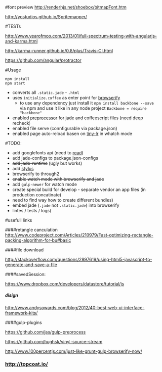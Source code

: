 #font preview
http://renderhjs.net/shoebox/bitmapFont.htm

http://yostudios.github.io/Spritemapper/


#TESTs

http://www.yearofmoo.com/2013/01/full-spectrum-testing-with-angularjs-and-karma.html

http://karma-runner.github.io/0.8/plus/Travis-CI.html

https://github.com/angular/protractor


#Usage

```
npm install
npm start
```

* converts all `.static.jade` - `.html`
* uses `initialize.coffee` as enter point for [browserify](http://browserify.org/)
  * to use any dependency just install it `npm install backbone --save` via npm and use it like in any node project `Backbone = require "backbone"`
* enabled [preprocessor](https://github.com/jsoverson/preprocess) for jade and coffeescript files (need deep recheck)
* enabled file serve (connfigurable via package.json)
* enabled page auto-reload basen on [tiny-lr](https://github.com/mklabs/tiny-lr) in whatch mode

#TODO:
* add googlefonts api (need to [read](https://developers.google.com/fonts/docs/developer_api))
* add jade-configs to package.json-configs
* ~~add jade-runtime~~ (ugly but works)
* add [stylus](http://learnboost.github.io/stylus/)
* browserify to through2
* ~~enable watch mode with browserify and jade~~
* add `gulp-newer` for watch mode 
* create special build for develop - separate vendor an app files (in production concatinate)
* need to find way how to create different bundles)
* embed jade (`.jade` not `.static.jade`) into browserify
* lintes / tests / logs)




#usefull links


####retangle canculation
http://www.codeproject.com/Articles/210979/Fast-optimizing-rectangle-packing-algorithm-for-bu#basic

####file download

http://stackoverflow.com/questions/2897619/using-html5-javascript-to-generate-and-save-a-file


####savedSession:

https://www.dropbox.com/developers/datastore/tutorial/js

##### disign
http://www.andysowards.com/blog/2012/40-best-web-ui-interface-framework-kits/


####gulp-plugins

https://github.com/jas/gulp-preprocess

https://github.com/hughsk/vinyl-source-stream


http://www.100percentjs.com/just-like-grunt-gulp-browserify-now/

### http://topcoat.io/



